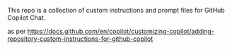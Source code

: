 This repo is a collection of custom instructions and prompt files for GitHub Copilot Chat.

as per https://docs.github.com/en/copilot/customizing-copilot/adding-repository-custom-instructions-for-github-copilot
